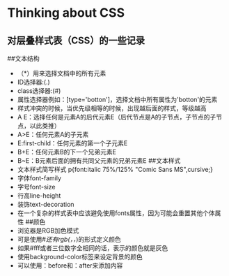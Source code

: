 Thinking about CSS
==================
对层叠样式表（CSS）的一些记录
---------------
##文本结构
* （*）用来选择文档中的所有元素
* ID选择器:(.)
* class选择器:(#)
* 属性选择器例如：[type='botton']，选择文档中所有属性为'botton'的元素
* 样式冲突的时候，当优先级相等的时候，出现越后面的样式，等级越高
* A E：选择任何是元素A的后代元素E（后代节点是A的子节点，子节点的子节点，以此类推）
* A>E：任何元素A的子元素
* E:first-child：任何元素的第一个子元素E
* B+E：任何元素B的下一个兄弟元素E
* B~E：B元素后面的拥有共同父元素的兄弟元素E
##文本样式
* 文本样式简写样式
	p{font:italic 75%/125% "Comic Sans MS",cursive;}
* 字体font-family
* 字号font-size
* 行高line-height
* 装饰text-decoration
* 在一个复杂的样式表中应该避免使用fonts属性，因为可能会重置其他个体属性
##颜色
* 浏览器是RGB加色模式
* 可是使用#___还有rgb(_，_，_)的形式定义颜色
* 如果#fff或者三位数字全相同的话，表示的颜色就是灰色
* 使用background-color标签来设定背景的颜色
* 可以使用：before和：after来添加内容